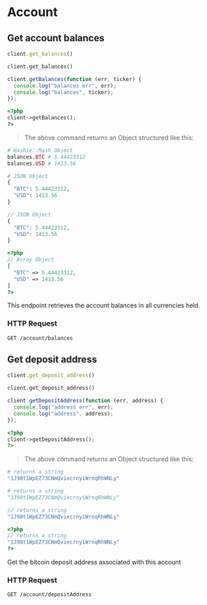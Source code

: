 # Account

## Get account balances

```ruby
client.get_balances()
```

```python
client.get_balances()
```

```javascript
client.getBalances(function (err, ticker) {
  console.log("balances err", err);
  console.log("balances", ticker);
});
```

```php
<?php
client->getBalances();
?>
```

> The above command returns an Object structured like this:

```ruby
# Hashie::Mash Object
balances.BTC # 5.44423312
balances.USD # 1413.56
```

```python
# JSON Object
{
  "BTC": 5.44423312,
  "USD": 1413.56
}
```

```javascript
// JSON Object
{
  "BTC": 5.44423312,
  "USD": 1413.56
}
```

```php
<?php
// Array Object
[
  "BTC" => 5.44423312,
  "USD" => 1413.56
]
?>
```

This endpoint retrieves the account balances in all currencies held.

### HTTP Request

`GET /account/balances`

## Get deposit address

```ruby
client.get_deposit_address()
```

```python
client.get_deposit_address()
```

```javascript
client.getDepositAddress(function (err, address) {
  console.log("address err", err);
  console.log("address", address);
});
```

```php
<?php
client->getDepositAddress();
?>
```

> The above command returns an Object structured like this:

```ruby
# returns a string
"1J98t1WpEZ73CNmQviecrnyiWrnqRhWNLy"
```

```python
# returns a string
"1J98t1WpEZ73CNmQviecrnyiWrnqRhWNLy"
```

```javascript
// returns a string
"1J98t1WpEZ73CNmQviecrnyiWrnqRhWNLy"
```

```php
<?php
// returns a string
"1J98t1WpEZ73CNmQviecrnyiWrnqRhWNLy"
?>
```

Get the bitcoin deposit address associated with this account 

### HTTP Request

`GET /account/depositAddress`
